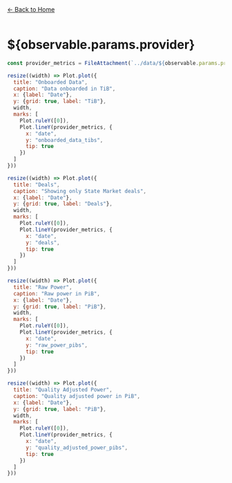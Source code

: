 <nav>
  <a href="/">← Back to Home</a>
</nav>

<br>

# ${observable.params.provider}

```js
const provider_metrics = FileAttachment(`../data/${observable.params.provider}_daily_metrics.csv`).csv({typed: true});
```

<div class="grid grid-cols-2">
<div class="card">

  ```js
  resize((width) => Plot.plot({
    title: "Onboarded Data",
    caption: "Data onboarded in TiB",
    x: {label: "Date"},
    y: {grid: true, label: "TiB"},
    width,
    marks: [
      Plot.ruleY([0]),
      Plot.lineY(provider_metrics, {
        x: "date",
        y: "onboarded_data_tibs",
        tip: true
      })
    ]
  }))
  ```
</div>

<div class="card">

  ```js
  resize((width) => Plot.plot({
    title: "Deals",
    caption: "Showing only State Market deals",
    x: {label: "Date"},
    y: {grid: true, label: "Deals"},
    width,
    marks: [
      Plot.ruleY([0]),
      Plot.lineY(provider_metrics, {
        x: "date",
        y: "deals",
        tip: true
      })
    ]
  }))
  ```
</div>

<div class="card">

  ```js
  resize((width) => Plot.plot({
    title: "Raw Power",
    caption: "Raw power in PiB",
    x: {label: "Date"},
    y: {grid: true, label: "PiB"},
    width,
    marks: [
      Plot.ruleY([0]),
      Plot.lineY(provider_metrics, {
        x: "date",
        y: "raw_power_pibs",
        tip: true
      })
    ]
  }))
  ```
</div>

<div class="card">

  ```js
  resize((width) => Plot.plot({
    title: "Quality Adjusted Power",
    caption: "Quality adjusted power in PiB",
    x: {label: "Date"},
    y: {grid: true, label: "PiB"},
    width,
    marks: [
      Plot.ruleY([0]),
      Plot.lineY(provider_metrics, {
        x: "date",
        y: "quality_adjusted_power_pibs",
        tip: true
      })
    ]
  }))
  ```
</div>

</div>
